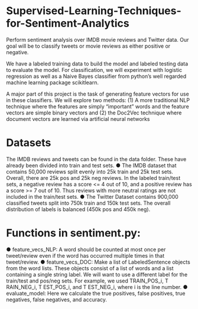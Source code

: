 # Supervised-Learning-Techniques-for-Sentiment-Analytics
Perform sentiment analysis over IMDB movie reviews and Twitter data. Our goal will be to classify tweets or movie reviews as either positive or negative.

We have a labeled training data to build the model and labeled testing data to evaluate the model. For classification, we will experiment with logistic regression as well as a Naive Bayes classifier from python’s well regarded machine learning package scikitlearn.

A major part of this project is the task of generating feature vectors for use in these classifiers. We will explore two methods: 
(1) A more traditional NLP technique where the features are simply “important” words and the feature vectors are simple binary vectors and (2) the Doc2Vec technique where document vectors are learned via artificial neural networks

# Datasets
The IMDB reviews and tweets can be found in the data folder. These have already been divided into train and test sets.
● The IMDB dataset that contains 50,000 reviews split evenly into 25k train and 25k test sets. Overall, there are 25k pos and 25k neg reviews. In the labeled train/test sets, a negative review has a score <= 4 out of 10, and a positive review has a score >= 7 out of 10. Thus reviews with more neutral ratings are not included in the train/test sets.
● The Twitter Dataset contains 900,000 classified tweets split into 750k train and 150k test sets. The overall distribution of labels is balanced (450k pos and 450k neg).

# Functions in sentiment.py:

● feature_vecs_NLP: A word should be counted at most once per tweet/review even if the word has occurred multiple times in that tweet/review.
● feature_vecs_DOC: Make a list of LabeledSentence objects from the word lists. These objects consist of a list of words and a list containing a single string label. We will want to use a different label for the train/test and pos/neg sets. For example, we used TRAIN_POS_i, T RAIN_NEG_i, T EST_POS_i, and T EST_NEG_i, where i is the line number.
● evaluate_model: Here we calculate the true positives, false positives, true negatives, false negatives, and accuracy.

